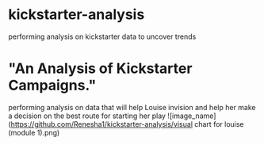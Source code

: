 # kickstarter-analysis
performing analysis on kickstarter data to uncover trends
# "An Analysis of Kickstarter Campaigns."
performing analysis on data that will help Louise invision and help her make a decision on the best route for starting her play
![image_name](https://github.com/Renesha1/kickstarter-analysis/visual chart for louise (module 1).png)
